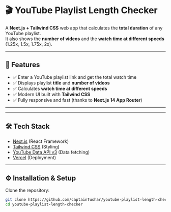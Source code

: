 # 🎬 YouTube Playlist Length Checker

A **Next.js + Tailwind CSS** web app that calculates the **total duration** of any YouTube playlist.  
It also shows the **number of videos** and the **watch time at different speeds** (1.25x, 1.5x, 1.75x, 2x).

---

## 🚀 Features
- ✅ Enter a YouTube playlist link and get the total watch time  
- ✅ Displays playlist **title** and **number of videos**  
- ✅ Calculates **watch time at different speeds**  
- ✅ Modern UI built with **Tailwind CSS**  
- ✅ Fully responsive and fast (thanks to **Next.js 14 App Router**)  

---



---

## 🛠️ Tech Stack
- [Next.js](https://nextjs.org/) (React Framework)
- [Tailwind CSS](https://tailwindcss.com/) (Styling)
- [YouTube Data API v3](https://developers.google.com/youtube/v3) (Data fetching)
- [Vercel](https://vercel.com/) (Deployment)

---

## ⚙️ Installation & Setup

Clone the repository:
```bash
git clone https://github.com/captainTushar/youtube-playlist-length-checker.git
cd youtube-playlist-length-checker
